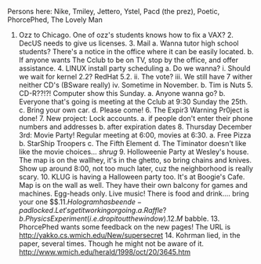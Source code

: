 Persons here: Nike, Tmiley, Jettero, Ystel, Pacd (the prez), Poetic,                PhorcePhed, The Lovely Man </p><p>
1.   Ozz to Chicago.  One of ozz's students knows how to fix a VAX? 2.   DecUS needs to give us licenses.   3.   Mail      a.  Wanna tutor high school students?  There's a notice in the office          where it can be easily located.      b.  If anyone wants The Cclub to be on TV, stop by the office, and offer          assistance. 4.   LINUX install party scheduling      a.  Do we wanna?           i.  Should we wait for kernel 2.2?  RedHat 5.2.          ii.  The vote?         iii.  We still have 7 wither neither CD's (BSware really)          iv.  Sometime in November.      b.  Tim is Nuts 5.   CD-R??!?!  Computer show this Sunday.      a.  Anyone wanna go?      b.  Everyone that's going is meeting at the Cclub at 9:30 Sunday the 25th.      c.  Bring your own car.      d.  Please come! 6.   The Expir3 Warning Pr0ject is done!    7.   New project:  Lock accounts.      a.  if people don't enter their phone numbers and addresses      b.  after expiration dates 8.   Thursday December 3rd:  Movie Party!  Regular meeting at 6:00, movies at      6:30.      a.  Free Pizza      b.  StarShip Troopers      c.  The Fifth Element      d.  The Timinator doesn't like like the movie choices... *shrug* 9.   Holloweenie Party at Wesley's house.  The map is on the wallhey, it's in      the ghetto, so bring chains and knives.  Show up around 8:00, not too much      later, cuz the neighborhood is really scary. 10.  KLUG is having a Halloween party too.  It's at Boogie's Cafe.  Map is      on the wall as well.  They have their own balcony for games and machines.      Egg-heads only.  Live music!  There is food and drink.... bring your one      $$$. 11.  Hologram has been de-padlocked.  Let's get it working or going.      a.  Raffle?      b.  Physics Experiment (i.e. drop it out the window). 12.  M$ babble. 13.  PhorcePhed wants some feedback on the new pages!  The URL is       http://yakko.cs.wmich.edu/New/supersecret 14.  Kohrman lied, in the paper, several times.  Though he might not be aware      of it.  http://www.wmich.edu/herald/1998/oct/20/3645.htm </p>
